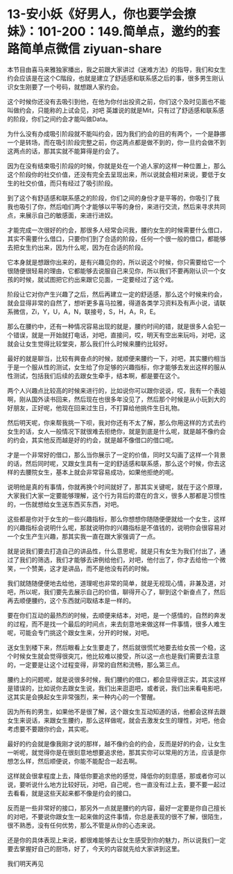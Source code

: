 # 13-安小妖《好男人，你也要学会撩妹》：101-200：149.简单点，邀约的套路简单点微信 ziyuan-share

本节目由喜马来雅独家播出，我之前跟大家讲过《迷难方法》的指导，我们和女生约会应该是在这个C階段，也就是建立了舒适感和联系感之后的事，很多男生刚认识女生刚要了一个号码，就想跟人家约会。

这个时候你还没有去吸引到他，在他为你付出投资之前，你们这个及时见面也不能叫做约会，只能称的上试会见，对吧 英雄说的就是Mit，只有过了舒适感和联系感的阶段，你们之间约会才能叫做Data。

为什么没有办成吸引阶段就不能叫约会，因为我们约会的目的有两个，一个是静挪 一个是转场，而在吸引阶段完整之前，你这两点都是做不到的，你一旦约会做不到这两点的话，那其实就不能算得是约会了。

因为在没有结束吸引阶段的时候，你就是处在一个追人家的这样一种位置上，那么这个阶段你的社交价值，还没有完全去呈现出来，所以说就会相对来说，要低于女生的社交价值，而只有经过了吸引阶段。

到了这个有舒适感和联系感之的阶段，你们之间的身份才是平等的，你吸引了我 我也吸引了你，然后咱们两个才能够以平等的身份，来进行交流，然后来寻求共同点，来展示自己的敏感面，来进行进奴。

才能完成一次很好的约会，那很多人经常会问我，腰约女生的时候需要什么借口，其实不需要什么借口，只要你们到了合适的阶段，任何一个很一般的借口，都能够去把女生约出来，因为什么呢，因为在合适的阶段。

它本身就是想跟你出来的，是有兴趣见你的，所以说这个时候，你只需要给它一个很随便很轻易的理由，它都能够去说服自己来见你，所以我们不要再刚认识一个女孩的时候，就试图把它约出来跟它见面，一定要经过了这个戏。

阶段让它对你产生兴趣了之后，然后再建立一定的舒适感，那么这个时候来约会，就会显得非常的自然了，想听更多喜马拉雅，得道各类学习资料及有声小说，请联系微信，Zi，Y，U，A，N，联接号，S，H，A，R，E。

那么在腰约中，还有一种情况容易出现的就是，腰约时间的错，就是很多人会犯一个错误，就是一开始就打电话，对吧，直接问，哎，明天有空出来玩吗，对吧，这就会让女生觉得比较堂突，那么我们什么时候来腰约比较好。

最好的就是聊当，比较有興奋点的时候，就顺便来腰约一下，对吧，其实腰约相当于是一个服从性的测试，女生给了你足够的兴趣指标，你才能够去发出这样的服从性测试，包括我们后续的去跟女生牵手，结本啊，都是要在这个。

两个人兴趣点比较高的时候来进行的，比如说你可以跟你说说，哎，我有一个表姐啊，刚从国外读书回来，然后现在也很多年没见了，然后那个时候是从小玩到大的好朋友，正好呢，他现在回来过生日，不打算给他挑件生日礼物。

然后明天呢，你来帮我挑一下呗，我对你还有不太了解，那么你用这样的方式去约女生的话，女人一般情况下就很难去拒绝你，就是到底是什么呢，就是越不像约会的约会，其实他反而越是好的约会，就是越不像借口的借口呢。

才是一个非常好的借口，那么当你展示了一定的价值，同时又勾画了这样一个背景的话，然后同时呢，又跟女生具有一定的舒适感和联系感，那么这个时候，你去这样的去腰院女生，基本上就会非常容易成功，如果他拒绝的呢。

说明他是真的有事情，你就再换个时间就好了，那其实关键呢，就在于这个原理，大家我们大家一定要能够理解，这个行为背后的潜在的含义，很多人那都是习惯性的，一伤就想给女生送东西买东西，对吧。

这些都是你对于女生的一些兴趣指标，那么你想想你随随便便就给一个女生，这样的兴趣指标会说明什么呢，那就说明你的兴趣指标是不值钱的，说明你会很容易对一个女生产生兴趣，那其实我一直在跟大家强调了一点。

就是说我们要去打造自己的讲品性，什么意思呢，就是只有女生为我们付出了，通过了我们的筛选，我们才能够去讲例给他们，对吧，他付出了，你才去给他一个微笑，一个赞美，这才是讲品，而不是他没有药的时候。

我们就随随便便地去给他，道理呢也非常的简单，就是无视现心情，非兼及道，对吧，所以呢，我们要先去展示自己的价值，聊得开心了，聊到这个新奋点了，然后再去顺便腰约，这个东西就问取结本是一样的。

要在你们互动的最热烈的时候，去顺便来结本，对吧，是一个感情的，自然的奔发的过程，而不是找一个最后的时间点，来去刻意地来做这样一件事情，很多人难生呢，可能会专门挑这个跟女生来，分开的时候，对吧。

送女生到楼下来，然后眼看上女生要走了，然后就很慌忙地要去给女孩一个稳，这个时候女生就会觉得很突兀，他比较难以接受，所以这一点也是我们需要去注意的，一定要是让这个过程变得，非常的自然和流畅，那么第三点。

腰约上的问题呢，就是说很多时候，我们腰约的借口，都会显得很正实，其实这样是错误的，比如说你去跟女生说，我们出来逛逛吧，或者说，我们出来看电影吧，这其实是会换起女生非常强烈，来一种内心的一个警醒。

因为所有的男生，如果他不是很了解，这个跟女生互动知道的话，他都会这样去跟女生来说话，来跟女生腰约，那么这样做呢，就会去激发女生的理性，对吧，他会考虑要不要跟你约会，其实呢。

最好的约会就是像我刚才说的那样，越不像约会的约会，反而是好的约会，让女生一听呢，就觉得你是在很刻意地想要追求他，那其实你可以常用的方法，应该是你想怎么样，然后顺便说，你能不能配合一起去啊。

这样就会很拿程度上去，降低你要追求他的感觉，降低你的刻意感，那或者你可以说，要听说什么地方比较好玩，对吧，自己呢，也一直没有过上去，要不要一起过去看看，就是这些天起来都不像是约会的接口。

反而是一些非常好的接口，那另外一点就是腰约的内容，最好一定要是你自己擅长的对吧，不要说你跟女生一起来做的这件事情，你总是表现的很不了解，很陌生，很不熟悉，没有任何优势，那么不管是从你的心态来说。

还是你的具体表现上来说，都很难能够去让女生感受到你的魅力，所以说我们一定要去掌握好自己的厨场，好了，今天的内容就先给大家讲到这里。

我们明天再见